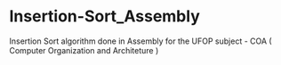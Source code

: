 # Insertion-Sort_Assembly
Insertion Sort algorithm done in Assembly for the UFOP subject - COA ( Computer Organization and Architeture ) 
